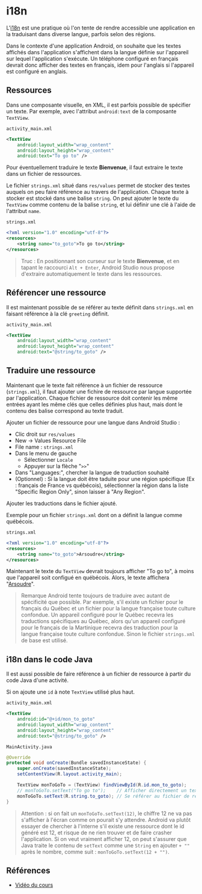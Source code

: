 # i18n

L'[i18n](https://en.wikipedia.org/wiki/Internationalization_and_localization) est une pratique où l'on tente de rendre accessible une application en la traduisant dans diverse langue, parfois selon des régions.

Dans le contexte d'une application Android, on souhaite que les textes affichés dans l'application s'affichent dans la langue définie sur l'appareil sur lequel l'application s'exécute. Un téléphone configuré en français devrait donc afficher des textes en français, idem pour l'anglais si l'appareil est configuré en anglais.

## Ressources

Dans une composante visuelle, en XML, il est parfois possible de spécifier un texte. Par exemple, avec l'attribut `android:text` de la composante `TextView`.

`activity_main.xml`

```xml
<TextView
    android:layout_width="wrap_content"
    android:layout_height="wrap_content"
    android:text="To go to" />
```

Pour éventuellement traduire le texte **Bienvenue**, il faut extraire le texte dans un fichier de ressources.

Le fichier `strings.xml` situé dans `res/values` permet de stocker des textes auquels on peu faire référence au travers de l'application. Chaque texte à stocker est stocké dans une balise `string`. On peut ajouter le texte du `TextView` comme contenu de la balise `string`, et lui définir une clé à l'aide de l'attribut `name`.

`strings.xml`

```xml
<?xml version="1.0" encoding="utf-8"?>
<resources>
    <string name="to_goto">To go to</string>
</resources>
```

> Truc : En positionnant son curseur sur le texte **Bienvenue**, et en tapant le raccourci `Alt + Enter`, Android Studio nous propose d'extraire automatiquement le texte dans les ressources.

## Référencer une ressource

Il est maintenant possible de se référer au texte définit dans `strings.xml` en faisant référence à la clé `greeting` définit.

`activity_main.xml`

```xml
<TextView
    android:layout_width="wrap_content"
    android:layout_height="wrap_content"
    android:text="@string/to_goto" />
```

## Traduire une ressource

Maintenant que le texte fait référence à un fichier de ressource (`strings.xml`), il faut ajouter une fichire de ressource par langue supportée par l'application. Chaque fichier de ressource doit contenir les même entrées ayant les même clés que celles définies plus haut, mais dont le contenu des balise correspond au texte traduit.

Ajouter un fichier de ressource pour une langue dans Android Studio :

- Clic droit sur `res/values`
- New -> Values Resource File
- File name : `strings.xml`
- Dans le menu de gauche
  - Sélectionner `Locale`
  - Appuyer sur la flèche "`>>`"
- Dans "Languages:", chercher la langue de traduction souhaité
- (Optionnel) : Si la langue doit être taduite pour une région spécifique (Ex : français de France vs québécois), sélectionner la région dans la liste "Specific Region Only", sinon laisser à "Any Region".

Ajouter les traductions dans le fichier ajouté.

Exemple pour un fichier `strings.xml` dont on a définit la langue comme québécois.

`strings.xml`

```xml
<?xml version="1.0" encoding="utf-8"?>
<resources>
    <string name="to_goto">Arsoudre</string>
</resources>
```

Maintenant le texte du `TextView` devrait toujours afficher "To go to", à moins que l'appareil soit configué en québécois. Alors, le texte affichera "[Arsoudre](https://www.cordial.fr/dictionnaire/definition/arsoudre.php)".

> Remarque Android tente toujours de traduire avec autant de spécificité que possible. Par exemple, s'il existe un fichier pour le français du Québec et un fichier pour la langue française toute culture confondue. Un appareil configuré pour le Québec recevra les traductions spécifiques au Québec, alors qu'un appareil configuré pour le français de la Martinique recevra des traduction pour la langue française toute culture confondue. Sinon le fichier `strings.xml` de base est utilisé.

## i18n dans le code Java

Il est aussi possible de faire référence à un fichier de ressource à partir du code Java d'une activité.

Si on ajoute une `id` à note `TextView` utilisé plus haut.

`activity_main.xml`

```xml
<TextView
    android:id="@+id/mon_to_goto"
    android:layout_width="wrap_content"
    android:layout_height="wrap_content"
    android:text="@string/to_goto" />
```

`MainActivity.java`

```java
@Override
protected void onCreate(Bundle savedInstanceState) {
    super.onCreate(savedInstanceState);
    setContentView(R.layout.activity_main);

    TextView monToGoTo = (TextView) findViewById(R.id.mon_to_goto);
    // monToGoTo.setText("To go to");    // Afficher directement un texte
    monToGoTo.setText(R.string.to_goto); // Se référer au fichier de ressource
}
```

> Attention : si on fait un `monToGoTo.setText(12)`, le chiffre 12 ne va pas s'afficher à l'écran comme on pourait s'y attendre. Android va plutôt essayer de chercher à l'interne s'il existe une ressource dont le id généré est 12, et risque de ne rien trouver et de faire crasher l'application. Si on veut vraiment afficher 12, on peut s'assurer que Java traite le contenu de `setText` comme une `String` en ajouter `+ ""` après le nombre, comme suit : `monToGoTo.setText(12 + "")`.

## Références

- [Vidéo du cours](https://www.youtube.com/watch?v=kP1o8F9qWfs)
